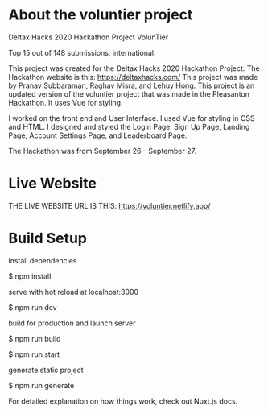 # About the voluntier project
Deltax Hacks 2020 Hackathon Project VolunTier

Top 15 out of 148 submissions, international.

This project was created for the Deltax Hacks 2020 Hackathon Project. The Hackathon website is this: https://deltaxhacks.com/
This project was made by Pranav Subbaraman, Raghav Misra, and Lehuy Hong. 
This project is an updated version of the voluntier project that was made in the Pleasanton Hackathon.
It uses Vue for styling. 

I worked on the front end and User Interface. I used Vue for styling in CSS and HTML. 
I designed and styled the Login Page, Sign Up Page, Landing Page, Account Settings Page, and Leaderboard Page.

The Hackathon was from September 26 - September 27.

# Live Website
THE LIVE WEBSITE URL IS THIS: https://voluntier.netlify.app/

# Build Setup
install dependencies


$ npm install

serve with hot reload at localhost:3000


$ npm run dev


build for production and launch server

$ npm run build

$ npm run start


generate static project

$ npm run generate

For detailed explanation on how things work, check out Nuxt.js docs.
